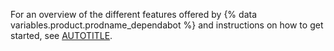 For an overview of the different features offered by {% data variables.product.prodname_dependabot %} and instructions on how to get started, see [AUTOTITLE](/code-security/getting-started/dependabot-quickstart-guide).

